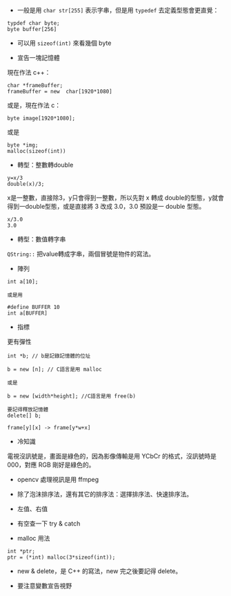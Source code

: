 - 一般是用 `char str[255]` 表示字串，但是用 `typedef` 去定義型態會更直覺：
```
typdef char byte;
byte buffer[256]
```


- 可以用 `sizeof(int)` 來看幾個 byte

- 宣告一塊記憶體

現在作法 c++：
```
char *frameBuffer;
frameBuffer = new  char[1920*1080]
```
或是，現在作法 c：
```
byte image[1920*1080];
```
或是
```
byte *img;
malloc(sizeof(int))
```

- 轉型：整數轉double
```
y=x/3
double(x)/3;
```
x是一整數，直接除3，y只會得到一整數，所以先對 x 轉成 double的型態，y就會得到一double型態，或是直接將 3 改成 3.0，3.0 預設是一 double 型態。
```
x/3.0
3.0
```
- 轉型：數值轉字串

`QString::` 把value轉成字串，兩個冒號是物件的寫法。

- 陣列

```
int a[10];

或是用

#define BUFFER 10
int a[BUFFER]

```
- 指標

更有彈性
```
int *b; // b是記錄記憶體的位址

b = new [n]; // C語言是用 malloc

或是

b = new [width*height]; //C語言是用 free(b)

要記得釋放記憶體
delete[] b;
```
`frame[y][x] -> frame[y*w+x]`

- 冷知識

電視沒訊號是，畫面是綠色的，因為影像傳輸是用 YCbCr 的格式，沒訊號時是 000，對應 RGB 剛好是綠色的。

- opencv 處理視訊是用 ffmpeg

- 除了泡沬排序法，還有其它的排序法：選擇排序法、快速排序法。

- 左值、右值

- 有空查一下 try & catch

- malloc 用法

```
int *ptr;
ptr = (*int) malloc(3*sizeof(int));
```

- new & delete，是 C++ 的寫法，new 完之後要記得 delete。

- 要注意變數宣告視野